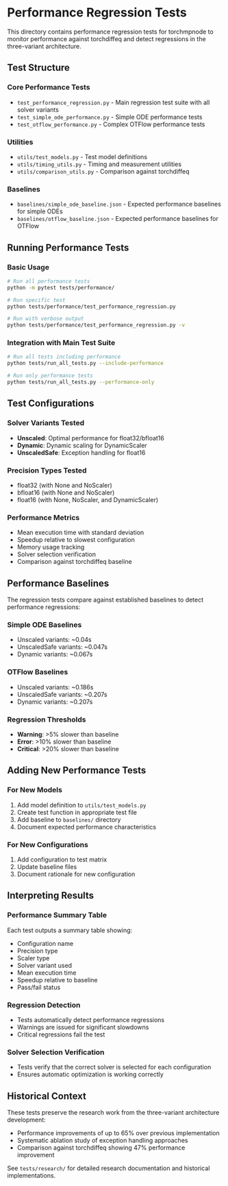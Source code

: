 # Performance Regression Tests

This directory contains performance regression tests for torchmpnode to monitor performance against torchdiffeq and detect regressions in the three-variant architecture.

## Test Structure

### Core Performance Tests
- `test_performance_regression.py` - Main regression test suite with all solver variants
- `test_simple_ode_performance.py` - Simple ODE performance tests
- `test_otflow_performance.py` - Complex OTFlow performance tests

### Utilities
- `utils/test_models.py` - Test model definitions
- `utils/timing_utils.py` - Timing and measurement utilities
- `utils/comparison_utils.py` - Comparison against torchdiffeq

### Baselines
- `baselines/simple_ode_baseline.json` - Expected performance baselines for simple ODEs
- `baselines/otflow_baseline.json` - Expected performance baselines for OTFlow

## Running Performance Tests

### Basic Usage
```bash
# Run all performance tests
python -m pytest tests/performance/

# Run specific test
python tests/performance/test_performance_regression.py

# Run with verbose output
python tests/performance/test_performance_regression.py -v
```

### Integration with Main Test Suite
```bash
# Run all tests including performance
python tests/run_all_tests.py --include-performance

# Run only performance tests
python tests/run_all_tests.py --performance-only
```

## Test Configurations

### Solver Variants Tested
- **Unscaled**: Optimal performance for float32/bfloat16
- **Dynamic**: Dynamic scaling for DynamicScaler
- **UnscaledSafe**: Exception handling for float16

### Precision Types Tested
- float32 (with None and NoScaler)
- bfloat16 (with None and NoScaler)
- float16 (with None, NoScaler, and DynamicScaler)

### Performance Metrics
- Mean execution time with standard deviation
- Speedup relative to slowest configuration
- Memory usage tracking
- Solver selection verification
- Comparison against torchdiffeq baseline

## Performance Baselines

The regression tests compare against established baselines to detect performance regressions:

### Simple ODE Baselines
- Unscaled variants: ~0.04s
- UnscaledSafe variants: ~0.047s  
- Dynamic variants: ~0.067s

### OTFlow Baselines
- Unscaled variants: ~0.186s
- UnscaledSafe variants: ~0.207s
- Dynamic variants: ~0.207s

### Regression Thresholds
- **Warning**: >5% slower than baseline
- **Error**: >10% slower than baseline
- **Critical**: >20% slower than baseline

## Adding New Performance Tests

### For New Models
1. Add model definition to `utils/test_models.py`
2. Create test function in appropriate test file
3. Add baseline to `baselines/` directory
4. Document expected performance characteristics

### For New Configurations
1. Add configuration to test matrix
2. Update baseline files
3. Document rationale for new configuration

## Interpreting Results

### Performance Summary Table
Each test outputs a summary table showing:
- Configuration name
- Precision type
- Scaler type
- Solver variant used
- Mean execution time
- Speedup relative to baseline
- Pass/fail status

### Regression Detection
- Tests automatically detect performance regressions
- Warnings are issued for significant slowdowns
- Critical regressions fail the test

### Solver Selection Verification
- Tests verify that the correct solver is selected for each configuration
- Ensures automatic optimization is working correctly

## Historical Context

These tests preserve the research work from the three-variant architecture development:
- Performance improvements of up to 65% over previous implementation
- Systematic ablation study of exception handling approaches
- Comparison against torchdiffeq showing 47% performance improvement

See `tests/research/` for detailed research documentation and historical implementations.